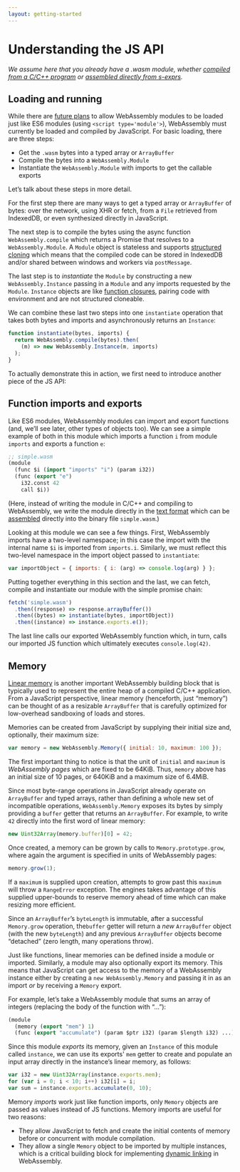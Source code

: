 ```yaml
---
layout: getting-started
---
```


# Understanding the JS API

_We assume here that you already have a .wasm module, whether
[compiled from a C/C++ program](/getting-started/developers-guide/) or
[assembled directly from s-exprs](/getting-started/advanced-tools/#wabt-the-webassembly-binary-toolkit)._

## Loading and running

While there are [future plans](/docs/future-features/) to allow WebAssembly
modules to be loaded just like ES6 modules (using `<script type='module'>`),
WebAssembly must currently be loaded and compiled by JavaScript. For basic
loading, there are three steps:

- Get the `.wasm` bytes into a typed array or `ArrayBuffer`
- Compile the bytes into a `WebAssembly.Module`
- Instantiate the `WebAssembly.Module` with imports to get the callable exports

Let’s talk about these steps in more detail.

For the first step there are many ways to get a typed array or `ArrayBuffer` of
bytes: over the network, using XHR or fetch, from a `File` retrieved from
IndexedDB, or even synthesized directly in JavaScript.

The next step is to compile the bytes using the async function
`WebAssembly.compile` which returns a Promise that resolves to a
`WebAssembly.Module`. A `Module` object is stateless and supports
[structured cloning](https://developer.mozilla.org/en-US/docs/Web/API/Web_Workers_API/Structured_clone_algorithm)
which means that the compiled code can be stored in IndexedDB and/or shared
between windows and workers via `postMessage`.

The last step is to _instantiate_ the `Module` by constructing a new
`WebAssembly.Instance` passing in a `Module` and any imports requested by the
`Module`. `Instance` objects are like
[function closures](<https://en.wikipedia.org/wiki/Closure_(computer_programming)>),
pairing code with environment and are not structured cloneable.

We can combine these last two steps into one `instantiate` operation that takes
both bytes and imports and asynchronously returns an `Instance`:

```js
function instantiate(bytes, imports) {
  return WebAssembly.compile(bytes).then(
    (m) => new WebAssembly.Instance(m, imports)
  );
}
```

To actually demonstrate this in action, we first need to introduce another piece
of the JS API:

## Function imports and exports

Like ES6 modules, WebAssembly modules can import and export functions (and,
we’ll see later, other types of objects too). We can see a simple example of
both in this module which imports a function `i` from module `imports` and
exports a function `e`:

```lisp
;; simple.wasm
(module
  (func $i (import "imports" "i") (param i32))
  (func (export "e")
    i32.const 42
    call $i))
```

(Here, instead of writing the module in C/C++ and compiling to WebAssembly, we
write the module directly in the
[text format](https://webassembly.github.io/spec/core/text/index.html) which can
be
[assembled](/getting-started/advanced-tools/#wabt-the-webassembly-binary-toolkit)
directly into the binary file `simple.wasm`.)

Looking at this module we can see a few things. First, WebAssembly imports have
a two-level namespace; in this case the import with the internal name `$i` is
imported from `imports.i`. Similarly, we must reflect this two-level namespace
in the import object passed to `instantiate`:

```js
var importObject = { imports: { i: (arg) => console.log(arg) } };
```

Putting together everything in this section and the last, we can fetch, compile
and instantiate our module with the simple promise chain:

```js
fetch('simple.wasm')
  .then((response) => response.arrayBuffer())
  .then((bytes) => instantiate(bytes, importObject))
  .then((instance) => instance.exports.e());
```

The last line calls our exported WebAssembly function which, in turn, calls our
imported JS function which ultimately executes `console.log(42)`.

## Memory

[Linear memory](https://webassembly.github.io/spec/core/exec/index.html#linear-memory)
is another important WebAssembly building block that is typically used to
represent the entire heap of a compiled C/C++ application. From a JavaScript
perspective, linear memory (henceforth, just “memory”) can be thought of as a
resizable `ArrayBuffer` that is carefully optimized for low-overhead sandboxing
of loads and stores.

Memories can be created from JavaScript by supplying their initial size and,
optionally, their maximum size:

```js
var memory = new WebAssembly.Memory({ initial: 10, maximum: 100 });
```

The first important thing to notice is that the unit of `initial` and `maximum`
is _WebAssembly pages_ which are fixed to be 64KiB. Thus, `memory` above has an
initial size of 10 pages, or 640KiB and a maximum size of 6.4MiB.

Since most byte-range operations in JavaScript already operate on `ArrayBuffer`
and typed arrays, rather than defining a whole new set of incompatible
operations, `WebAssembly.Memory` exposes its bytes by simply providing a
`buffer` getter that returns an `ArrayBuffer`. For example, to write `42`
directly into the first word of linear memory:

```js
new Uint32Array(memory.buffer)[0] = 42;
```

Once created, a memory can be grown by calls to `Memory.prototype.grow`, where
again the argument is specified in units of WebAssembly pages:

```js
memory.grow(1);
```

If a `maximum` is supplied upon creation, attempts to grow past this `maximum`
will throw a `RangeError` exception. The engines takes advantage of this
supplied upper-bounds to reserve memory ahead of time which can make resizing
more efficient.

Since an `ArrayBuffer`’s `byteLength` is immutable, after a successful
`Memory.grow` operation, the`buffer` getter will return a _new_ `ArrayBuffer`
object (with the new `byteLength`) and any previous `ArrayBuffer` objects become
“detached” (zero length, many operations throw).

Just like functions, linear memories can be defined inside a module or imported.
Similarly, a module may also optionally export its memory. This means that
JavaScript can get access to the memory of a WebAssembly instance either by
creating a `new WebAssembly.Memory` and passing it in as an import _or_ by
receiving a `Memory` export.

For example, let’s take a WebAssembly module that sums an array of integers
(replacing the body of the function with “...”):

```lisp
(module
  (memory (export "mem") 1)
  (func (export "accumulate") (param $ptr i32) (param $length i32) ...))
```

Since this module _exports_ its memory, given an `Instance` of this module
called `instance`, we can use its exports' `mem` getter to create and populate
an input array directly in the instance’s linear memory, as follows:

```js
var i32 = new Uint32Array(instance.exports.mem);
for (var i = 0; i < 10; i++) i32[i] = i;
var sum = instance.exports.accumulate(0, 10);
```

Memory _imports_ work just like function imports, only `Memory` objects are
passed as values instead of JS functions. Memory imports are useful for two
reasons:

- They allow JavaScript to fetch and create the initial contents of memory
  before or concurrent with module compilation.
- They allow a single `Memory` object to be imported by multiple instances,
  which is a critical building block for implementing
  [dynamic linking](https://github.com/WebAssembly/tool-conventions/blob/main/DynamicLinking.md)
  in WebAssembly.
